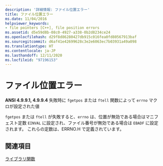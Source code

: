 ```yaml
---
description: '詳細情報: ファイル位置エラー'
title: ファイル位置エラー
ms.date: 11/04/2016
helpviewer_keywords:
- file pointers [C++], file position errors
ms.assetid: d5e59d8b-08c0-4927-a338-0b2d8234ce24
ms.openlocfilehash: d29f8d86280427db915c016fea0fd80567913baf
ms.sourcegitcommit: d6af41e42699628c3e2e6063ec7b03931a49a098
ms.translationtype: HT
ms.contentlocale: ja-JP
ms.lasthandoff: 12/11/2020
ms.locfileid: "97196153"
---
```

# <a name="file-position-errors"></a>ファイル位置エラー

**ANSI 4.9.9.1, 4.9.9.4** 失敗時に `fgetpos` または `ftell` 関数によって `errno` マクロが設定された値

`fgetpos` または `ftell` が失敗すると、`errno` は、位置が無効である場合はマニフェスト定数 `EINVAL` に設定され、ファイル番号が無効である場合は `EBADF` に設定されます。 これらの定数は、ERRNO.H で定義されています。

## <a name="see-also"></a>関連項目

[ライブラリ関数](../c-language/library-functions.md)

